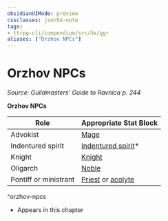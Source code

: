 ```yaml
---
obsidianUIMode: preview
cssclasses: json5e-note
tags:
- ttrpg-cli/compendium/src/5e/ggr
aliases: ["Orzhov NPCs"]
---
```

# Orzhov NPCs
*Source: Guildmasters' Guide to Ravnica p. 244* 

**Orzhov NPCs**

| Role | Appropriate Stat Block |
|------|------------------------|
| Advokist | [Mage](mage-xmm.md) |
| Indentured spirit | [Indentured spirit](indentured-spirit-ggr.md)* |
| Knight | [Knight](knight-xmm.md) |
| Oligarch | [Noble](noble.md) |
| Pontiff or ministrant | [Priest](priest.md) or [acolyte](acolyte.md) |
^orzhov-npcs

* Appears in this chapter